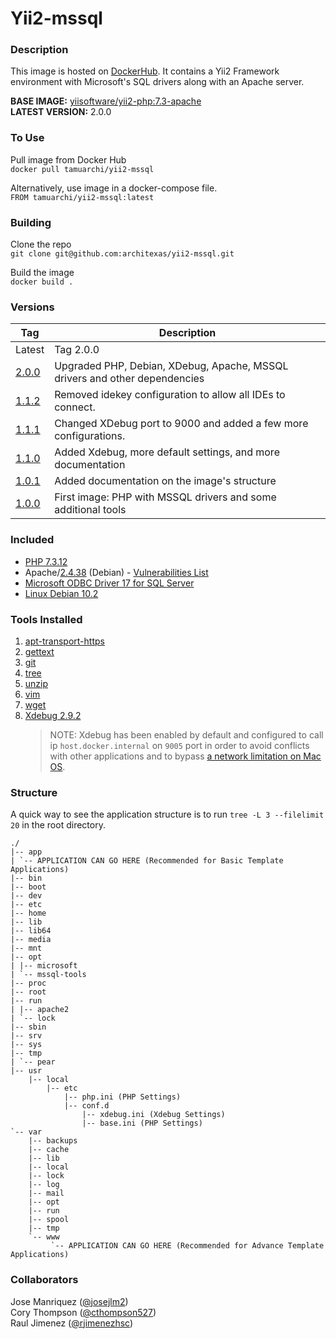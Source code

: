 # Yii2-mssql

### Description

This image is hosted on [DockerHub](https://hub.docker.com/r/tamuarchi/yii2-mssql/). 
It contains a Yii2 Framework environment with Microsoft's SQL drivers along with an Apache server.

**BASE IMAGE:** [yiisoftware/yii2-php:7.3-apache](https://github.com/yiisoft/yii2-docker)  
**LATEST VERSION:** 2.0.0

### To Use

Pull image from Docker Hub  
`docker pull tamuarchi/yii2-mssql`

Alternatively, use image in a docker-compose file.  
`FROM tamuarchi/yii2-mssql:latest`

### Building

Clone the repo   
`git clone git@github.com:architexas/yii2-mssql.git`  
  
Build the image    
`docker build .`   

### Versions

| Tag                                                                  | Description                                                                |
| -------------------------------------------------------------------- | -------------------------------------------------------------------------- |
| Latest                                                               | Tag 2.0.0                                                                  |
| [2.0.0](https://github.com/architexas/yii2-mssql/releases/tag/2.0.0) | Upgraded PHP, Debian, XDebug, Apache, MSSQL drivers and other dependencies |
| [1.1.2](https://github.com/architexas/yii2-mssql/releases/tag/1.1.2) | Removed idekey configuration to allow all IDEs to connect.                 |
| [1.1.1](https://github.com/architexas/yii2-mssql/releases/tag/1.1.1) | Changed XDebug port to 9000 and added a few more configurations.           |
| [1.1.0](https://github.com/architexas/yii2-mssql/releases/tag/1.1.0) | Added Xdebug, more default settings, and more documentation                |
| [1.0.1](https://github.com/architexas/yii2-mssql/releases/tag/1.0.1) | Added documentation on the image's structure                               |
| [1.0.0](https://github.com/architexas/yii2-mssql/releases/tag/1.0.0) | First image: PHP with MSSQL drivers and some additional tools              |

### Included

- [PHP 7.3.12](https://www.php.net/ChangeLog-7.php#7.3.12)
- Apache/[2.4.38](http://www.apache.org/dist/httpd/CHANGES_2.4.38) (Debian) - [Vulnerabilities List](https://httpd.apache.org/security/vulnerabilities_24.html)
- [Microsoft ODBC Driver 17 for SQL Server](https://docs.microsoft.com/en-us/sql/connect/odbc/linux-mac/installing-the-microsoft-odbc-driver-for-sql-server?view=sql-server-ver15)
- [Linux Debian 10.2](https://www.debian.org/News/2019/20191116)

### Tools Installed

1. [apt-transport-https](http://manpages.ubuntu.com/manpages/bionic/man1/apt-transport-https.1.html)
2. [gettext](http://manpages.ubuntu.com/manpages/xenial/en/man1/gettext.1.html)
3. [git](http://manpages.ubuntu.com/manpages/xenial/en/man1/git.1.html)
4. [tree](http://manpages.ubuntu.com/manpages/xenial/en/man1/tree.1.html)
5. [unzip](http://manpages.ubuntu.com/manpages/xenial/en/man1/unzip.1.html)
6. [vim](http://manpages.ubuntu.com/manpages/xenial/en/man1/vim.1.html)
7. [wget](http://manpages.ubuntu.com/manpages/xenial/en/man1/wget.1.html)
8. [Xdebug 2.9.2](https://xdebug.org/docs/install)
    > NOTE: Xdebug has been enabled by default and configured to call ip `host.docker.internal` on `9005` port in order
    to avoid conflicts with other applications and to bypass [a network limitation on Mac OS](https://docs.docker.com/docker-for-mac/networking/#port-mapping).     

### Structure

A quick way to see the application structure is to run `tree -L 3 --filelimit 20` in the root directory.

```
./
|-- app
| `-- APPLICATION CAN GO HERE (Recommended for Basic Template Applications)
|-- bin
|-- boot
|-- dev
|-- etc
|-- home
|-- lib
|-- lib64
|-- media
|-- mnt
|-- opt
| |-- microsoft
| `-- mssql-tools
|-- proc
|-- root
|-- run
| |-- apache2
| `-- lock
|-- sbin
|-- srv
|-- sys
|-- tmp
| `-- pear
|-- usr
    |-- local
        |-- etc
            |-- php.ini (PHP Settings)
            |-- conf.d
                |-- xdebug.ini (Xdebug Settings)
                |-- base.ini (PHP Settings)
`-- var
    |-- backups
    |-- cache
    |-- lib
    |-- local
    |-- lock
    |-- log
    |-- mail
    |-- opt
    |-- run
    |-- spool
    |-- tmp
    `-- www
         `-- APPLICATION CAN GO HERE (Recommended for Advance Template Applications)
```

### Collaborators

Jose Manriquez ([@josejlm2](https://github.com/josejlm2))  
Cory Thompson  ([@cthompson527](https://github.com/cthompson527))    
Raul Jimenez   ([@rjimenezhsc](https://github.com/rjimenezhsc)) 